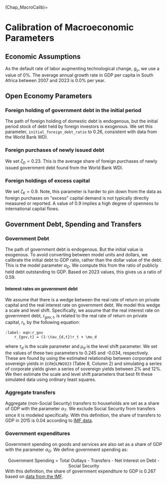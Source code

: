 (Chap_MacroCalib)=
# Calibration of Macroeconomic Parameters

## Economic Assumptions

As the default rate of labor augmenting technological change, $g_y$, we use a value of 0%.  The average annual growth rate in GDP per capita in South Africa between 2007 and 2023 is 0.0% per year.

## Open Economy Parameters

### Foreign holding of government debt in the initial period

The path of foreign holding of domestic debt is endogenous, but the initial period stock of debt held by foreign investors is exogenous.  We set this parameter, `initial_foreign_debt_ratio` to 0.26, consistent with data from the World Bank WDI.

### Foreign purchases of newly issued debt

We set $\zeta_D = 0.23$.  This is the average share of foreign purchases of newly issued government debt found from the World Bank WDI.

### Foreign holdings of excess capital

We set $\zeta_K = 0.9$. Note, this parameter is harder to pin down from the data as foreign purchases on "excess" capital demand is not typically directly measured or reported.  A value of 0.9 implies a high degree of openness to international capital flows.

## Government Debt, Spending and Transfers

### Government Debt

The path of government debt is endogenous.  But the initial value is exogenous.  To avoid converting between model units and dollars, we calibrate the initial debt to GDP ratio, rather than the dollar value of the debt.  This is the model parameter $\alpha_D$.  We compute this from the ratio of publicly held debt outstanding to GDP.  Based on 2023 values, this gives us a ratio of 0.59.


#### Interest rates on government debt

We assume that there is a wedge between the real rate of return on private capital and the real interest rate on government debt.  We model this wedge a scale and level shift.  Specifically, we assume that the real interest rate on government debt, $r_{gov,t}$, is related to the real rate of return on private capital, $r_{t}$, by the following equation:

```{math}
:label: eqn:r_gov
    r_{gov,t} = (1-\tau_{d,t})r_t + \mu_d
```

where $\tau_d$ is the scale parameter and $\mu_d$ is the level shift parameter.  We set the values of these two parameters to 0.245 and -0.034, respectively.  These are found by using the estimated relationship between corporate and sovereign yields in {cite}`LMW2023` (Table 8, Column 2) and simulating a series of corporate yields given a series of sovereign yields between 2% and 12%.  We then estimate the scale and level shift parameters that best fit these simulated data using ordinary least squares.

### Aggregate transfers

Aggregate (non-Social Security) transfers to households are set as a share of GDP with the parameter $\alpha_T$. We exclude Social Security from transfers since it is modeled specifically. With this definition, the share of transfers to GDP in 2015 is 0.04 according to [IMF data](https://data.imf.org/?sk=b052f0f0-c166-43b6-84fa-47cccae3e219&hide_uv=1).

### Government expenditures

Government spending on goods and services are also set as a share of GDP with the parameter $\alpha_G$. We define government spending as:
    <center>Government Spending = Total Outlays - Transfers - Net Interest on Debt - Social Security</center>
With this definition, the share of government expenditure to GDP is 0.267 based on [data from the IMF](https://data.imf.org/?sk=b052f0f0-c166-43b6-84fa-47cccae3e219&hide_uv=1).

